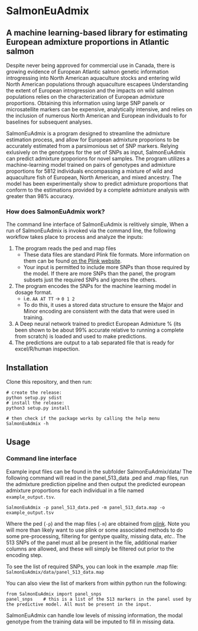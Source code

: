 # SalmonEuAdmix
## A machine learning-based library for estimating European admixture proportions in Atlantic salmon

Despite never being approved for commercial use in Canada, there is growing evidence of European Atlantic salmon genetic information introgressing into North American aquaculture stocks and entering wild North American populations through aquaculture escapees Understanding the extent of European introgression and the impacts on wild salmon populations relies on the characterization of European admixture proportions. Obtaining this information using large SNP panels or microsatellite markers can be expensive, analytically intensive, and relies on the inclusion of numerous North American and European individuals to for baselines for subsequent analyses.

SalmonEuAdmix is a program designed to streamline the admixture estimation process, and allow for European admixture proporions to be accurately estimated from a parsimonious set of SNP markers. Relying exlusively on the genotypes for the set of SNPs as input, SalmonEuAdmix can predict admixture proporions for novel samples. The program utilizes a machine-learning model trained on pairs of genotypes and admixture proportions for 5812 individuals encompassing a mixture of wild and aquaculture fish of European, North American, and mixed ancestry. The model has been experimentally show to predict admixture proportions that conform to the estimations provided by a complete admixture analysis with greater than 98% accuracy.


### How does SalmonEuAdmix work?

The command line interface of SalmonEuAdmix is relitively simple, 
When a run of SalmonEuAdmix is invoked via the command line, the following workflow takes place to process and analyze the inputs:

1. The program reads the ped and map files
    - These data files are standard Plink file formats. More information on them can be found [on the Plink website](https://www.cog-genomics.org/plink/1.9/formats#ped).
	- Your input is permitted to include more SNPs than those required by the model. If there are more SNPs than the panel, the program subsets just the required SNPs and ignores the others.
2. The program encodes the SNPs for the machine learning model in dosage format.
	- i.e. `AA AT TT` -> `0 1 2`
	- To do this, it uses a stored data structure to ensure the Major and Minor encoding are consistent with the data that were used in training.
3. A Deep neural network trained to predict European Admixture % (its been shown to be about 99% accurate relative to running a complete from scratch) is loaded and used to make predictions.
5. The predictions are output to a tab separated file that is ready for excel/R/human inspection.



## Installation

Clone this repository, and then run:

```
# create the release:
python setup.py sdist
# install the release:
python3 setup.py install

# then check if the package works by calling the help menu
SalmonEuAdmix -h
```

## Usage 
### Command line interface

Example input files can be found in the subfolder SalmonEuAdmix/data/
The following command will read in the panel_513_data .ped and .map files, run the admixture prediction pipeline and then output the predicted european admixture proportions for each individual in a file named `example_output.tsv`.

```
SalmonEuAdmix -p panel_513_data.ped -m panel_513_data.map -o example_output.tsv

```

Where the ped (`-p`) and the map files (`-m`) are obtained from [plink](https://www.cog-genomics.org/plink/). Note you will more than likely want to use plink or some associated methods to do some pre-processing, filtering for gentype quality, missing data, *etc.*. The 513 SNPs of the panel must all be present in the file, additional marker columns are allowed, and these will simply be filtered out prior to the encoding step.

To see the list of required SNPs, you can look in the example .map file:
`SalmonEuAdmix/data/panel_513_data.map`

You can also view the list of markers from within python run the following:
```
from SalmonEuAdmix import panel_snps
panel_snps    # this is a list of the 513 markers in the panel used by the predictive model. All must be present in the input.
```

SalmonEuAdmix can handle low levels of missing information, the modal genotype from the training data will be imputed to fill in missing data.  


